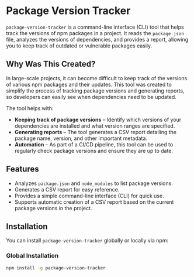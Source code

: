 # Package Version Tracker

`package-version-tracker` is a command-line interface (CLI) tool that helps track the versions of npm packages in a project. It reads the `package.json` file, analyzes the versions of dependencies, and provides a report, allowing you to keep track of outdated or vulnerable packages easily.

## Why Was This Created?

In large-scale projects, it can become difficult to keep track of the versions of various npm packages and their updates. This tool was created to simplify the process of tracking package versions and generating reports, so developers can easily see when dependencies need to be updated.

The tool helps with:
- **Keeping track of package versions** – Identify which versions of your dependencies are installed and what version ranges are specified.
- **Generating reports** – The tool generates a CSV report detailing the package name, version, and other important metadata.
- **Automation** – As part of a CI/CD pipeline, this tool can be used to regularly check package versions and ensure they are up to date.

## Features

- Analyzes `package.json` and `node_modules` to list package versions.
- Generates a CSV report for easy reference.
- Provides a simple command-line interface (CLI) for quick use.
- Supports automatic creation of a CSV report based on the current package versions in the project.

## Installation

You can install `package-version-tracker` globally or locally via npm:

### Global Installation
```bash
npm install -g package-version-tracker
